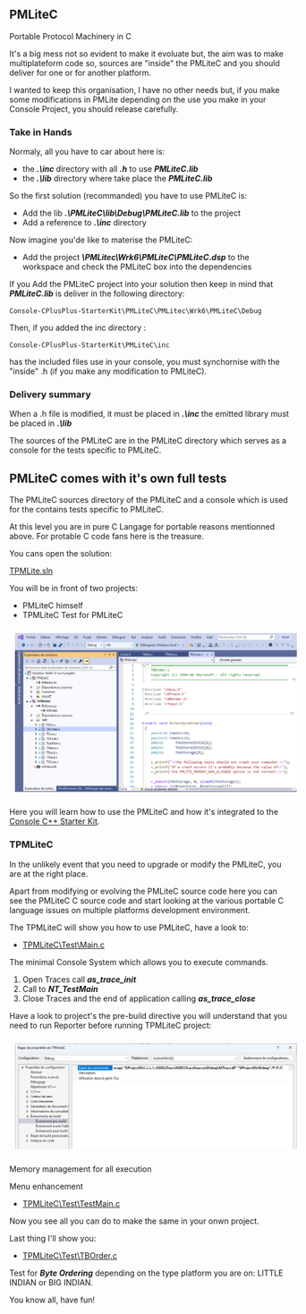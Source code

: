## PMLiteC

Portable Protocol Machinery in C

It's a big mess not so evident to make it evoluate but, the aim was to make multiplateform code
so, sources are "inside" the PMLiteC and you should deliver for one or for another platform.

I wanted to keep this organisation, I have no other needs but, if you make some modifications in PMLite depending on the use you make in your Console Project, you should release carefully.

### Take in Hands

Normaly, all you have to car about here is:
- the ***.\inc*** directory with all ***.h*** to use ***PMLiteC.lib***
- the ***.\lib*** directory where take place the ***PMLiteC.lib***

So the first solution (recommanded) you have to use PMLiteC is:
- Add the lib ***.\PMLiteC\lib\Debug\PMLiteC.lib*** to the project 
- Add a reference to ***.\inc*** directory

Now imagine you'de like to materise the PMLiteC:
- Add the project ***\PMLitec\Wrk6\PMLiteC\PMLiteC.dsp*** to the workspace and check the PMLiteC box into
the dependencies

If you Add the PMLiteC project into your solution then keep in mind that ***PMLiteC.lib*** is deliver in the following directory:

    Console-CPlusPlus-StarterKit\PMLiteC\PMLitec\Wrk6\PMLiteC\Debug

Then, if you added the inc directory :

    Console-CPlusPlus-StarterKit\PMLiteC\inc 

has the included files use in your console, you must synchornise with the "inside" .h (if you make any modification to PMLiteC).

### Delivery summary

When a .h file is modified, it must be placed in ***.\inc*** the emitted library must be
placed in ***.\lib***

The sources of the PMLiteC are in the PMLiteC directory which serves as a console for the tests
specific to PMLiteC.

## PMLiteC comes with it's own full tests

The PMLiteC sources directory of the PMLiteC and a console which is used for the contains tests
specific to PMLiteC.

At this level you are in pure C Langage for portable reasons mentionned above. For protable C code fans here is the treasure.

You cans open the solution:

[TPMLite.sln](https://github.com/mabyre/Console-CPlusPlus-StarterKit/blob/master/PMLiteC/PMLitec/Wrk6/TPMLite.sln)

You will be in front of two projects:

- PMLiteC himself
- TPMLiteC Test for PMLiteC

<img style="margin: 10px" src="images/2023-06-09_12h09_24.png" alt="Solution for TPMLiteC" />

Here you will learn how to use the PMLiteC and how it's integrated to the [Console C++ Starter Kit](https://github.com/mabyre/Console-CPlusPlus-StarterKit).

### TPMLiteC

In the unlikely event that you need to upgrade or modify the PMLiteC, you are at the right place.

Apart from modifying or evolving the PMLiteC source code here you can see the PMLiteC C source code and start looking at the various portable C language issues on multiple platforms development environment.

The TPMLiteC will show you how to use PMLiteC, have a look to:

- [TPMLiteC\Test\Main.c](https://github.com/mabyre/Console-CPlusPlus-StarterKit/blob/master/PMLiteC/PMLitec/Test/Main.c)

The minimal Console System which allows you to execute commands.

1. Open Traces call ***as_trace_init***
2. Call to ***NT_TestMain***
3. Close Traces and the end of application calling ***as_trace_close***

Have a look to project's the pre-build directive you will understand that you need to run Reporter before running TPMLiteC project:

<img style="margin: 10px" src="images/2023-06-09_12h29_13.png" alt="Solution for TPMLiteC" />

Memory management for all execution

Menu enhancement

- [TPMLiteC\Test\TestMain.c](https://github.com/mabyre/Console-CPlusPlus-StarterKit/blob/master/PMLiteC/PMLitec/Test/TestMain.c)

Now you see all you can do to make the same in your onwn project.

Last thing I'll show you:

- [TPMLiteC\Test\TBOrder.c](https://github.com/mabyre/Console-CPlusPlus-StarterKit/blob/master/PMLiteC/PMLitec/Test/TBOrder.c)

Test for ***Byte Ordering*** depending on the type platform you are on: LITTLE INDIAN or BIG INDIAN.

You know all, have fun!



